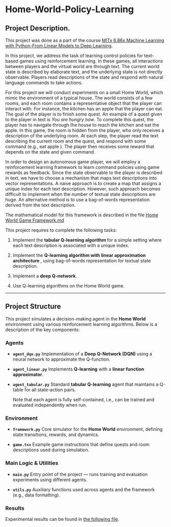 # Home-World-Policy-Learning

## Project Description.

This project was done as a part of the course [MITx 6.86x Machine Learning with Python-From Linear Models to Deep Learning](https://www.edx.org/learn/machine-learning/massachusetts-institute-of-technology-machine-learning-with-python-from-linear-models-to-deep-learning).

In this project, we address the task of learning control policies for text-based games using reinforcement learning. In these games, all interactions between players and the virtual world are through text. The current world state is described by elaborate text, and the underlying state is not directly observable. Players read descriptions of the state and respond with natural language commands to take actions.

For this project we will conduct experiments on a small Home World, which mimic the environment of a typical house. The world consists of a few rooms, and each room contains a representative object that the player can interact with. For instance, the kitchen has an apple that the player can eat. The goal of the player is to finish some quest. An example of a quest given to the player in text is *You are hungry now*. To complete this quest, the player has to navigate through the house to reach the kitchen and eat the apple. In this game, the room is hidden from the player, who only receives a description of the underlying room. At each step, the player read the text describing the current room and the quest, and respond with some command (e.g., eat apple ). The player then receives some reward that depends on the state and given command.

In order to design an autonomous game player, we will employ a reinforcement learning framework to learn command policies using game rewards as feedback. Since the state observable to the player is described in text, we have to choose a mechanism that maps text descriptions into vector representations. A naive approach is to create a map that assigns a unique index for each text description. However, such approach becomes difficult to implement when the number of textual state descriptions are huge. An alternative method is to use a bag-of-words representation derived from the text description. 

The mathematical model for this framework is described in the file [Home World Game Framework.md](https://github.com/perepelart/Home-World-Policy-Learning/blob/167907f70361518aff5ff762558ba9d9dd871c3b/Home%20World%20Game%20Framework.md)

This project requires to complete the following tasks:

1. Implement the <b> tabular Q-learning algorithm </b> for a simple setting where each text description is associated with a unique index.

2. Implement the <b> Q-learning algorithm with linear approximation architecture </b>, using bag-of-words representation for textual state description.

3. Implement a <b>deep Q-network</b>.

4. Use Q-learning algorithms on the Home World game.

---

## Project Structure

This project simulates a decision-making agent in the **Home World** environment using various reinforcement learning algorithms. Below is a description of the key components:

### Agents

* **`agent_dqn.py`**
  Implementation of a **Deep Q-Network (DQN)** using a neural network to approximate the Q-function.

* **`agent_linear.py`**
  Implements **Q-learning** with a **linear function approximator**.

* **`agent_tabular.py`**
  Standard **tabular Q-learning** agent that maintains a Q-table for all state-action pairs.

  Note that each agent is fully self-contained, i.e., can be trained and evaluated independently when run.

### Environment

* **`framework.py`**
  Core simulator for the **Home World** environment, defining state transitions, rewards, and dynamics.

* **`game.tsv`**
  Example game instructions that define quests and room descriptions used during simulation.

### Main Logic & Utilities

* **`main.py`**
  Entry point of the project — runs training and evaluation experiments using different agents.

* **`utils.py`**
  Auxiliary functions used across agents and the framework (e.g., data formatting).

### Results

Experimental results can be found in [the following file](results/summary.md).
